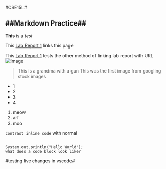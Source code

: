 #CSE15L#

##Markdown Practice##
---
**This** is a *test*

This [Lab Report 1](LabReport.html) links this page

This [Lab Report 1](https://lithicarus.github.io/<-cse15l-lab-reports>/LabReport.html) tests the other method of linking lab report with URL
![Image](https://pbs.twimg.com/profile_images/949787136030539782/LnRrYf6e_400x400.jpg)
> This is a grandma with a gun
> This was the first image from googling stock images

* 1
* 2
* 3
* 4

1. meow
2. arf
3. moo

`contrast inline code` with normal

````

System.out.println("Hello World");
what does a code block look like?
 ````
 
#testing live changes in vscode#

